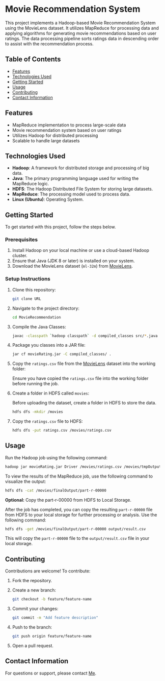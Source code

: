 # Movie Recommendation System

This project implements a Hadoop-based Movie Recommendation System using the MovieLens dataset. It utilizes MapReduce for processing data and applying algorithms for generating movie recommendations based on user ratings. The data processing pipeline sorts ratings data in descending order to assist with the recommendation process.

## Table of Contents

- [Features](#features)
- [Technologies Used](#technologies-used)
- [Getting Started](#getting-started)
- [Usage](#usage)
- [Contributing](#contributing)
- [Contact Information](#contact-information)

## Features

- MapReduce implementation to process large-scale data
- Movie recommendation system based on user ratings
- Utilizes Hadoop for distributed processing
- Scalable to handle large datasets

## Technologies Used

- **Hadoop**: A framework for distributed storage and processing of big data.
- **Java**: The primary programming language used for writing the MapReduce logic.
- **HDFS**: The Hadoop Distributed File System for storing large datasets.
- **MapReduce**: The processing model used to process data.
- **Linux (Ubuntu)**: Operating System.

## Getting Started

To get started with this project, follow the steps below.

### Prerequisites

1. Install Hadoop on your local machine or use a cloud-based Hadoop cluster.
2. Ensure that Java (JDK 8 or later) is installed on your system.
3. Download the MovieLens dataset (`ml-32m`) from [MovieLens](https://grouplens.org/datasets/movielens/).

### Setup Instructions

1. Clone this repository:

   ```bash
   git clone URL
   ```

2. Navigate to the project directory:

    ```bash
    cd MovieRecommendation
    ```

3. Compile the Java Classes:

    ```bash
    javac -classpath `hadoop classpath` -d compiled_classes src/*.java
    ```

4. Package you classes into a JAR file:

    ```bash
    jar cf movieRating.jar -C compiled_classes/ .
    ```

5. Copy the `ratings.csv` file from the [MovieLens](https://grouplens.org/datasets/movielens/) dataset into the working folder:

    Ensure you have copied the `ratings.csv` file into the working folder before running the job.

6. Create a folder in HDFS called `movies`:

    Before uploading the dataset, create a folder in HDFS to store the data.

    ```bash
    hdfs dfs -mkdir /movies
    ```

7. Copy the `ratings.csv` file to HDFS:

    ```bash
    hdfs dfs -put ratings.csv /movies/ratings.csv
    ```

## Usage

Run the Hadoop job using the following command:

```bash
hadoop jar movieRating.jar Driver /movies/ratings.csv /movies/tmpOutput /movies/finalOutput
```

To view the results of the MapReduce job, use the following command to visualize the output:

```bash
hdfs dfs -cat /movies/finalOutput/part-r-00000
```

**Optional:** Copy the part-r-00000 from HDFS to Local Storage.

After the job has completed, you can copy the resulting `part-r-00000` file from HDFS to your local storage for further processing or analysis. Use the following command:

```bash
hdfs dfs -get /movies/finalOutput/part-r-00000 output/result.csv
```

This will copy the `part-r-00000` file to the `output/result.csv` file in your local storage.

## Contributing

Contributions are welcome! To contribute:

1. Fork the repository.

2. Create a new branch:

   ```bash
   git checkout -b feature/feature-name
   ```

3. Commit your changes:

   ```bash
   git commit -m "Add feature description"
   ```

4. Push to the branch:

   ```bash
   git push origin feature/feature-name
   ```

5. Open a pull request.

## Contact Information

For questions or support, please contact [Me](mailto:chouaiba629@gmail.com).
